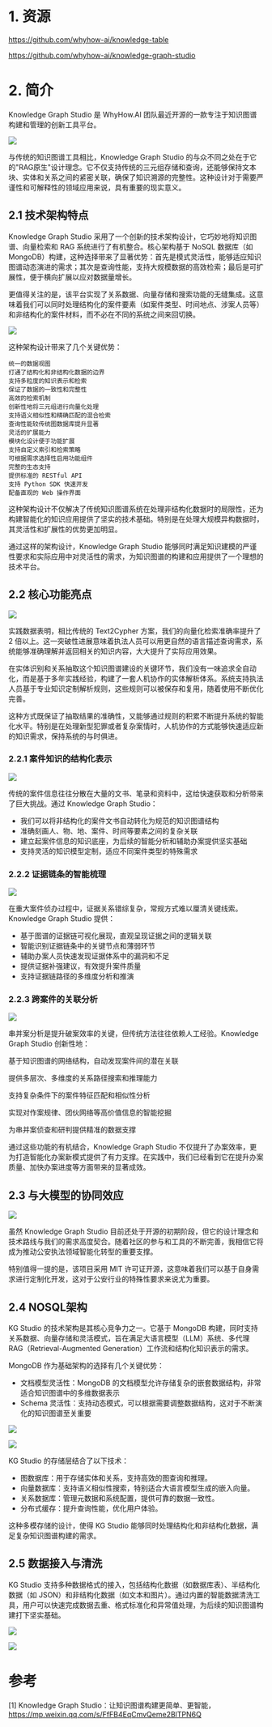 # 1. 资源

https://github.com/whyhow-ai/knowledge-table

https://github.com/whyhow-ai/knowledge-graph-studio

# 2. 简介

Knowledge Graph Studio 是 WhyHow.AI 团队最近开源的一款专注于知识图谱构建和管理的创新工具平台。

![](.17_knowledge_graph_studio_images/界面.png)

与传统的知识图谱工具相比，Knowledge Graph Studio 的与众不同之处在于它的"RAG原生"设计理念。它不仅支持传统的三元组存储和查询，还能够保持文本块、实体和关系之间的紧密关联，确保了知识溯源的完整性。这种设计对于需要严谨性和可解释性的领域应用来说，具有重要的现实意义。

## 2.1 技术架构特点

Knowledge Graph Studio 采用了一个创新的技术架构设计，它巧妙地将知识图谱、向量检索和 RAG 系统进行了有机整合。核心架构基于 NoSQL 数据库（如 MongoDB）构建，这种选择带来了显著优势：首先是模式灵活性，能够适应知识图谱动态演进的需求；其次是查询性能，支持大规模数据的高效检索；最后是可扩展性，便于横向扩展以应对数据量增长。

更值得关注的是，该平台实现了关系数据、向量存储和搜索功能的无缝集成。这意味着我们可以同时处理结构化的案件要素（如案件类型、时间地点、涉案人员等）和非结构化的案件材料，而不必在不同的系统之间来回切换。

![](.17_knowledge_graph_studio_images/架构涉及.png)

这种架构设计带来了几个关键优势：

```text
统一的数据视图
打通了结构化和非结构化数据的边界
支持多粒度的知识表示和检索
保证了数据的一致性和完整性
高效的检索机制
创新性地将三元组进行向量化处理
支持语义相似性和精确匹配的混合检索
查询性能较传统图数据库提升显著
灵活的扩展能力
模块化设计便于功能扩展
支持自定义索引和检索策略
可根据需求选择性启用功能组件
完整的生态支持
提供标准的 RESTful API
支持 Python SDK 快速开发
配备直观的 Web 操作界面
```

这种架构设计不仅解决了传统知识图谱系统在处理非结构化数据时的局限性，还为构建智能化的知识应用提供了坚实的技术基础。特别是在处理大规模异构数据时，其灵活性和扩展性的优势更加明显。

通过这样的架构设计，Knowledge Graph Studio 能够同时满足知识建模的严谨性要求和实际应用中对灵活性的需求，为知识图谱的构建和应用提供了一个理想的技术平台。

## 2.2 核心功能亮点

![](.17_knowledge_graph_studio_images/功能亮点.png)

实践数据表明，相比传统的 Text2Cypher 方案，我们的向量化检索准确率提升了 2 倍以上。这一突破性进展意味着执法人员可以用更自然的语言描述查询需求，系统能够准确理解并返回相关的知识内容，大大提升了实际应用效果。

在实体识别和关系抽取这个知识图谱建设的关键环节，我们没有一味追求全自动化，而是基于多年实践经验，构建了一套人机协作的实体解析体系。系统支持执法人员基于专业知识定制解析规则，这些规则可以被保存和复用，随着使用不断优化完善。

这种方式既保证了抽取结果的准确性，又能够通过规则的积累不断提升系统的智能化水平。特别是在处理新型犯罪或者复杂案情时，人机协作的方式能够快速适应新的知识需求，保持系统的与时俱进。

### 2.2.1 案件知识的结构化表示

![](.17_knowledge_graph_studio_images/构建流程.png)

传统的案件信息往往分散在大量的文书、笔录和资料中，这给快速获取和分析带来了巨大挑战。通过 Knowledge Graph Studio：

- 我们可以将非结构化的案件文书自动转化为规范的知识图谱结构
- 准确刻画人、物、地、案件、时间等要素之间的复杂关联
- 建立起案件信息的知识底座，为后续的智能分析和辅助办案提供坚实基础
- 支持灵活的知识模型定制，适应不同案件类型的特殊需求

### 2.2.2 证据链条的智能梳理 

![](.17_knowledge_graph_studio_images/证据链条.png)

在重大案件侦办过程中，证据关系错综复杂，常规方式难以厘清关键线索。Knowledge Graph Studio 提供：

- 基于图谱的证据链可视化展现，直观呈现证据之间的逻辑关联
- 智能识别证据链条中的关键节点和薄弱环节
- 辅助办案人员快速发现证据体系中的漏洞和不足
- 提供证据补强建议，有效提升案件质量
- 支持证据链路径的多维度分析和推演

### 2.2.3 跨案件的关联分析

![](.17_knowledge_graph_studio_images/跨案件分析.png)

串并案分析是提升破案效率的关键，但传统方法往往依赖人工经验。Knowledge Graph Studio 创新性地：

基于知识图谱的网络结构，自动发现案件间的潜在关联

提供多层次、多维度的关系路径搜索和推理能力

支持复杂条件下的案件特征匹配和相似性分析

实现对作案规律、团伙网络等高价值信息的智能挖掘

为串并案侦查和研判提供精准的数据支撑

通过这些功能的有机结合，Knowledge Graph Studio 不仅提升了办案效率，更为打造智能化办案新模式提供了有力支撑。在实践中，我们已经看到它在提升办案质量、加快办案进度等方面带来的显著成效。

## 2.3 与大模型的协同效应

![](.17_knowledge_graph_studio_images/与大模型协同.png)

虽然 Knowledge Graph Studio 目前还处于开源的初期阶段，但它的设计理念和技术路线与我们的需求高度契合。随着社区的参与和工具的不断完善，我相信它将成为推动公安执法领域智能化转型的重要支撑。

特别值得一提的是，该项目采用 MIT 许可证开源，这意味着我们可以基于自身需求进行定制化开发，这对于公安行业的特殊性要求来说尤为重要。

## 2.4 NOSQL架构

KG Studio 的技术架构是其核心竞争力之一。它基于 MongoDB 构建，同时支持关系数据、向量存储和灵活模式，旨在满足大语言模型（LLM）系统、多代理 RAG（Retrieval-Augmented Generation）工作流和结构化知识表示的需求。

MongoDB 作为基础架构的选择有几个关键优势：

- 文档模型灵活性：MongoDB 的文档模型允许存储复杂的嵌套数据结构，非常适合知识图谱中的多维数据表示
- Schema 灵活性：支持动态模式，可以根据需要调整数据结构，这对于不断演化的知识图谱至关重要

![](.17_knowledge_graph_studio_images/技术架构.png)

![](.17_knowledge_graph_studio_images/存储管理.png)

KG Studio 的存储层结合了以下技术：
- 图数据库：用于存储实体和关系，支持高效的图查询和推理。
- 向量数据库：支持语义相似性搜索，特别适合大语言模型生成的嵌入向量。
- 关系数据库：管理元数据和系统配置，提供可靠的数据一致性。
- 分布式缓存：提升查询性能，优化用户体验。

这种多模存储的设计，使得 KG Studio 能够同时处理结构化和非结构化数据，满足复杂知识图谱构建的需求。

## 2.5 数据接入与清洗

KG Studio 支持多种数据格式的接入，包括结构化数据（如数据库表）、半结构化数据（如 JSON）和非结构化数据（如文本和图片）。通过内置的智能数据清洗工具，用户可以快速完成数据去重、格式标准化和异常值处理，为后续的知识图谱构建打下坚实基础。

![](.17_knowledge_graph_studio_images/数据清洗.png)

![](.17_knowledge_graph_studio_images/应用场景.png)

# 参考

[1] Knowledge Graph Studio：让知识图谱构建更简单、更智能，https://mp.weixin.qq.com/s/FfFB4EqCmvQeme2BlTPN6Q